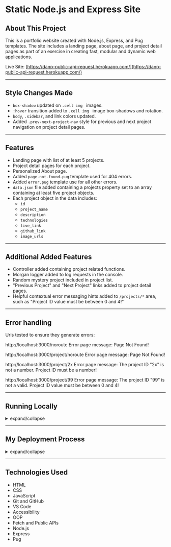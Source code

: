 # Static Node.js and Express Site


## About This Project

This is a portfolio website created with Node.js, Express, and Pug templates. The site includes a landing page, about page, and project detail pages as part of an exercise in creating fast, modular and dynamic web applications.

Live Site: [https://danp-public-api-request.herokuapp.com/](https://danp-public-api-request.herokuapp.com/)

---

## Style Changes Made

* `box-shadow` updated on `.cell img ` images.
* `:hover` transition added to `.cell img ` image box-shadows and rotation.
* `body`, `.sidebar`, and link colors updated.
* Added `.prev-next-project-nav` style for previous and next project navigation on project detail pages.

---

## Features

* Landing page with list of at least 5 projects.
* Project detail pages for each project.
* Personalized About page.
* Added `page-not-found.pug` template used for 404 errors.
* Added `error.pug` template use for all other errors.
* `data.json` file added containing a projects property set to an array containing at least five project objects.
* Each project object in the data includes:
  * `id`
  * `project_name`
  * `description`
  * `technologies`
  * `live_link`
  * `github_link`
  * `image_urls`

---

## Additional Added Features

* Controller added containing project related functions.
* Morgan logger added to log requests in the console.
* Random mystery project included in project list.
* "Previous Project" and "Next Project" links added to project detail pages.
* Helpful contextual error messaging hints added to `/projects/*` area, such as "Project ID value must be between 0 and 4!"

---

## Error handling

Urls tested to ensure they generate errors:

http://localhost:3000/noroute
Error page message: Page Not Found!

http://localhost:3000/project/noroute
Error page message: Page Not Found!

http://localhost:3000/project/2x
Error page message: The project ID "2x" is not a number. Project ID must be a number!

http://localhost:3000/project/99
Error page message: The project ID "99" is not a valid. Project ID value must be between 0 and 4!

---

## Running Locally

<details>
<summary>expand/collapse</summary>

```zsh
git clone git@github.com:danpoynor/static-nodejs-and-express-site.git
cd static-nodejs-and-express-site
npm install
```

Then to run the app in production mode:

```zsh
node app.js
```

This will automatically start the app at [http://localhost:1337/](http://localhost:1337/)

Or, to run the app in development mode instead:

```zsh
npm run watch
```

The app will then be running at [http://localhost:1337/](http://localhost:1337/). Now when any changes are made to .js, .pug, or .json files the server will be restarted (by `nodemon`) and you can manually refresh your browser to see the latest changes.

</details>

---

## My Deployment Process

<details>
<summary>expand/collapse</summary>

To deploy to Heroku, you first must have a Heroku account and the Heroku CLI application install. More info at: [Heroku Dev Center](https://devcenter.heroku.com/articles/getting-started-with-nodejs).

Create the Heroku app and add a new origin to your git repo use (note if app name not included a random one will be used):

```zsh
heroku apps:create danp-public-api-request
```

Add a `Procfile` and check package.json "engines" is defined.

Test the app locally with:

```zsh
heroku local
```

The app will then be running at [http://localhost:5000/](http://localhost:5000/)

Then to deploy to Heroku, you must first push your code to the Heroku repo:

```zsh
git push heroku main
```

If an error message appears saying the tip of your branch is behind the remote, you can force the update using:

```zsh
git push heroku main --force
```

Then the app will be running at [https://danp-public-api-request.herokuapp.com/](https://danp-public-api-request.herokuapp.com/)

Or, to open from the command line use:

```zsh
heroku open
```

Even thought `heroku local` might look okay errors can still occur once the app is deployed.

If errors occur when viewing the Heroku app at your-app-name.herokuapp.com, such as 'internal sever error', you can use the local Heroku app to view the server logs:

```zsh
heroku logs
```

Things you might need to check are files in /views used in your routes have the correct capitalization, and that Pug is in dependencies and not devDependencies.

</details>

---

## Technologies Used

* HTML
* CSS
* JavaScript
* Git and GitHub
* VS Code
* Accessibility
* OOP
* Fetch and Public APIs
* Node.js
* Express
* Pug

